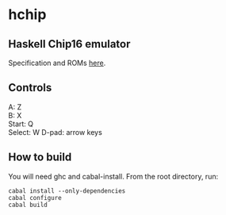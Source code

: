 # hchip
## Haskell Chip16 emulator

Specification and ROMs [here](https://github.com/tykel/chip16).

Controls
--------
A: Z  
B: X  
Start: Q  
Select: W 
D-pad: arrow keys

How to build
------------
You will need ghc and cabal-install. From the root directory, run:

    cabal install --only-dependencies
    cabal configure
    cabal build
